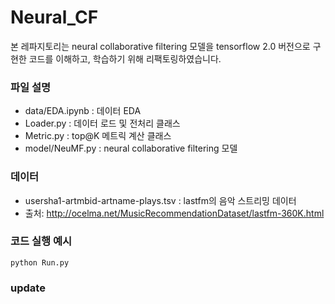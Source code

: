 # Neural_CF

본 레파지토리는 neural collaborative filtering 모델을 tensorflow 2.0 버전으로 구현한 코드를 이해하고, 학습하기 위해 리팩토링하였습니다.


### 파일 설명 

* data/EDA.ipynb : 데이터 EDA 
* Loader.py      : 데이터 로드 및 전처리 클래스 
* Metric.py      : top@K 메트릭 계산 클래스
* model/NeuMF.py : neural collaborative filtering 모델


### 데이터

* usersha1-artmbid-artname-plays.tsv : lastfm의 음악 스트리밍 데이터  
* 출처: http://ocelma.net/MusicRecommendationDataset/lastfm-360K.html


### 코드 실행 예시
```
python Run.py
```




### update


